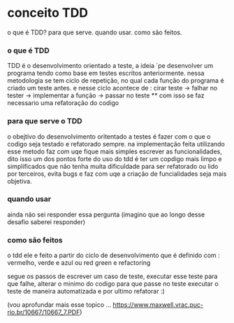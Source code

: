 <h1> conceito TDD</h1> 

<p> 
o que é TDD?
para que serve.
quando usar.
como são feitos.
</p>



<h3>o que é  TDD</h3> 

<p>TDD é o desenvolvimento orientado a teste, a ideia ´pe desenvolver um programa tendo como base em testes escritos anteriormente. nessa metodologia  se tem  ciclo de repetição, no qual cada função do programa é criado um teste antes.  e nesse ciclo acontece de : cirar teste -> falhar no tester -> implementar a função -> passar no teste  ** com isso se faz necessario uma refatoração do codigo</p>

<h3> para que serve o TDD </h3>

<p> o obejtivo do desenvolvimento oritentado a testes é  fazer com o que o codigo seja testado e refatorado sempre. na implementação feita  utilizando esse metodo faz com uqe fique mais simples escrever as funcionalidades, dito isso um dos pontos forte do uso do tdd é ter um copdigo mais limpo e simplificados que não tenha muita dificuldade para ser refatorado ou lido por terceiros, evita bugs  e faz com uqe a criação de funcialidades seja mais objetiva.</p>

<h3> quando usar  </h3>

<p> ainda não sei responder essa pergunta (imagino que ao longo desse desafio saberei responder) </p>

<h3> como são feitos </h3>

<p>  o tdd ele e feito a partir do ciclo de desenvolvimento  que é  definido com :
vermelho, verde e azul ou red green e refactoring 

segue os passos de escrever um caso de teste, executar esse teste para que falhe, alterar o minimo do codigo para que passe no teste  executar o teste de maneira automatizada e por ultimo refatorar :)

(vou aprofundar mais esse topico ... https://www.maxwell.vrac.puc-rio.br/10667/10667_7.PDF)

</p>